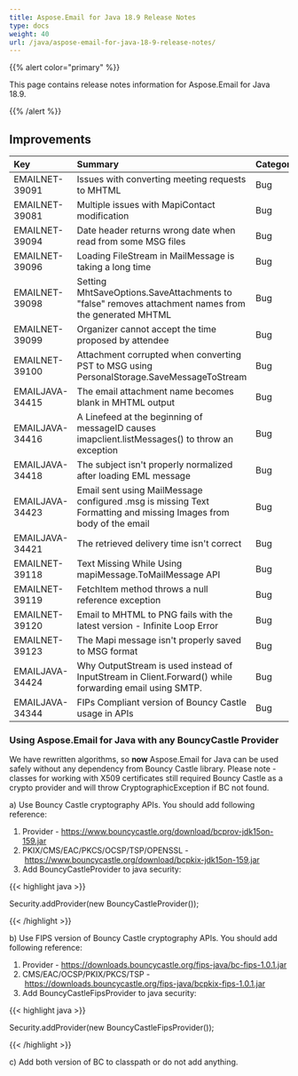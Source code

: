 ```yaml
---
title: Aspose.Email for Java 18.9 Release Notes
type: docs
weight: 40
url: /java/aspose-email-for-java-18-9-release-notes/
---
```


{{% alert color="primary" %}} 

This page contains release notes information for Aspose.Email for Java 18.9. 

{{% /alert %}} 
## **Improvements**


|**Key**|**Summary**|**Category**|
| :- | :- | :- |
|EMAILNET-39091 |Issues with converting meeting requests to MHTML|Bug|
|EMAILNET-39081|Multiple issues with MapiContact modification|Bug|
|EMAILNET-39094 |Date header returns wrong date when read from some MSG files|Bug|
|EMAILNET-39096 |Loading FileStream in MailMessage is taking a long time|Bug|
|EMAILNET-39098 |Setting MhtSaveOptions.SaveAttachments to "false" removes attachment names from the generated MHTML|Bug|
|EMAILNET-39099|Organizer cannot accept the time proposed by attendee|Bug|
|EMAILNET-39100|Attachment corrupted when converting PST to MSG using PersonalStorage.SaveMessageToStream|Bug|
|EMAILJAVA-34415|The email attachment name becomes blank in MHTML output|Bug|
|EMAILJAVA-34416|A Linefeed at the beginning of messageID causes imapclient.listMessages() to throw an exception|Bug|
|EMAILJAVA-34418|The subject isn't properly normalized after loading EML message|Bug|
|EMAILJAVA-34423|Email sent using MailMessage configured .msg is missing Text Formatting and missing Images from body of the email|Bug|
|EMAILJAVA-34421|The retrieved delivery time isn't correct|Bug|
|EMAILNET-39118|Text Missing While Using mapiMessage.ToMailMessage API|Bug|
|EMAILNET-39119|FetchItem method throws a null reference exception|Bug|
|EMAILNET-39120|Email to MHTML to PNG fails with the latest version - Infinite Loop Error|Bug|
|EMAILNET-39123|The Mapi message isn't properly saved to MSG format|Bug|
|EMAILJAVA-34424|Why OutputStream is used instead of InputStream in Client.Forward() while forwarding email using SMTP.|Bug|
|EMAILJAVA-34344|FIPs Compliant version of Bouncy Castle usage in APIs|Bug|


### **Using Aspose.Email for Java with any BouncyCastle Provider**
We have rewritten algorithms, so **now** Aspose.Email for Java can be used safely without any dependency from Bouncy Castle library. Please note - classes for working with X509 certificates still required Bouncy Castle as a crypto provider and will throw CryptographicException if BC not found.

a) Use Bouncy Castle cryptography APIs.
You should add following reference:

1. Provider - <https://www.bouncycastle.org/download/bcprov-jdk15on-159.jar>
1. PKIX/CMS/EAC/PKCS/OCSP/TSP/OPENSSL - <https://www.bouncycastle.org/download/bcpkix-jdk15on-159.jar>
1. Add BouncyCastleProvider to java security:

{{< highlight java >}}

 Security.addProvider(new BouncyCastleProvider());

{{< /highlight >}}

b) Use FIPS version of Bouncy Castle cryptography APIs.
You should add following reference:

1. Provider - <https://downloads.bouncycastle.org/fips-java/bc-fips-1.0.1.jar>
1. CMS/EAC/OCSP/PKIX/PKCS/TSP - <https://downloads.bouncycastle.org/fips-java/bcpkix-fips-1.0.1.jar>
1. Add BouncyCastleFipsProvider to java security:

{{< highlight java >}}

 Security.addProvider(new BouncyCastleFipsProvider());

{{< /highlight >}}

c) Add both version of BC to classpath or do not add anything.
